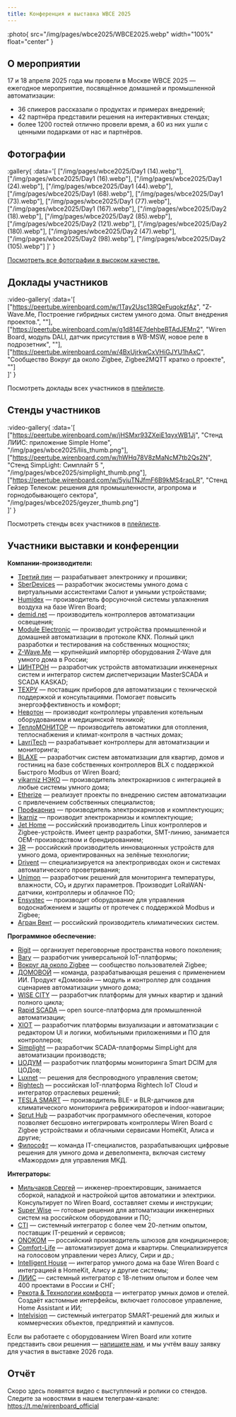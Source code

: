 ```yaml
---
title: Конференция и выставка WBCE 2025
---
```


:photo{
    src="/img/pages/wbce2025/WBCE2025.webp"
    width="100%"
    float="center"
}

## О мероприятии

17 и 18 апреля 2025 года мы провели в Москве WBCE 2025 — ежегодное мероприятие, посвящённое домашней и промышленной автоматизации:

- 36 спикеров рассказали о продуктах и примерах внедрений;
- 42 партнёра представили решения на интерактивных стендах;
- более 1200 гостей отлично провели время, а 60 из них ушли с ценными подарками от нас и партнёров.

## Фотографии

:gallery{ :data='[
  ["/img/pages/wbce2025/Day1 (14).webp"],
  ["/img/pages/wbce2025/Day1 (16).webp"],
  ["/img/pages/wbce2025/Day1 (24).webp"],
  ["/img/pages/wbce2025/Day1 (44).webp"],
  ["/img/pages/wbce2025/Day1 (68).webp"],
  ["/img/pages/wbce2025/Day1 (73).webp"],
  ["/img/pages/wbce2025/Day1 (77).webp"],
  ["/img/pages/wbce2025/Day1 (167).webp"],
  ["/img/pages/wbce2025/Day2 (18).webp"],
  ["/img/pages/wbce2025/Day2 (85).webp"],
  ["/img/pages/wbce2025/Day2 (121).webp"],
  ["/img/pages/wbce2025/Day2 (180).webp"],
  ["/img/pages/wbce2025/Day2 (47).webp"],
  ["/img/pages/wbce2025/Day2 (98).webp"],
  ["/img/pages/wbce2025/Day2 (105).webp"]
]' }

[Посмотреть все фотографии в высоком качестве.](https://drive.google.com/drive/folders/1j84Z0qJt3SEgf0TCQkfZPH7UQGf7gplw?usp=sharing)

## Доклады участников

:video-gallery{
    :data='[
        ["https://peertube.wirenboard.com/w/1Tay2Usc13RQeFuqokzfAz", "Z-Wave.Me, Построение гибридных систем умного дома. Опыт внедрения проектов.", ""],
        ["https://peertube.wirenboard.com/w/g1d814E7dehbeBTAdJEMn2", "Wiren Board, модуль DALI, датчик присутствия в WB-MSW, новое реле в подрозетник", ""],
        ["https://peertube.wirenboard.com/w/4BxUjrkwCxVHiGJYU1hAxC", "Сообщество Вокруг да около Zigbee, Zigbee2MQTT кратко о проекте", ""]       
    ]'
}

Посмотреть доклады всех участников в [плейлисте](https://peertube.wirenboard.com/w/p/ni8JrnwNqfDty1oTUWtnzD?playlistPosition=1).

## Стенды участников

:video-gallery{
    :data='[
        ["https://peertube.wirenboard.com/w/jHSMxr93ZXeiE1qyxWB1Jj", "Стенд ЛИИС: приложение Simple Home", "/img/pages/wbce2025/liis_thumb.png"],
        ["https://peertube.wirenboard.com/w/hWHq78V8zMaNcM7tb2Qs2N", "Стенд SimpLight: Симплайт 5 ", "/img/pages/wbce2025/simplight_thumb.png"],
        ["https://peertube.wirenboard.com/w/5yiuTNJfmF6B9kMS4rapLR", "Стенд Гейзер Телеком: решения для промышленности, агропрома и горнодобывающего сектора", "/img/pages/wbce2025/geyzer_thumb.png"]       
    ]'
}

Посмотреть стенды всех участников в [плейлисте](https://peertube.wirenboard.com/w/p/vTKZfYGascJLRin8c4gWFr?playlistPosition=1).

## Участники выставки и конференции

**Компании-производители:**

- [Третий пин](https://thirdpin.io/) — разрабатывает электронику и прошивки;
- [SberDevices](https://sberdevices.ru/) — разработчик экосистемы умного дома с виртуальными ассистентами Салют и умными устройствами;
- [Humidex](https://humidex.ru/) — производитель форсуночной системы увлажнения воздуха на базе Wiren Board;
- [demid.net](https://demid.net/) — производитель контроллеров автоматизации освещения;
- [Module Electronic](https://module-electronic.ru/) — производит устройства промышленной и домашней автоматизации в протоколе KNX. Полный цикл разработки и тестирования на собственных мощностях;
- [Z-Wave.Me](https://rus.z-wave.me/) — крупнейший импортёр оборудования Z-Wave для умного дома в России;
- [ЦИНТРОН](https://cyntron.ru/) — разработчик устройств автоматизации инженерных систем и интегратор систем диспетчеризации MasterSCADA и SCADA KASKAD;
- [ТЕХРУ](https://sinum-tech.ru/) — поставщик приборов для автоматизации с технической поддержкой и консультациями. Помогает повысить энергоэффективность и комфорт;
- [Невотон](https://nevoton.ru/) — производит контроллеры управления котельным оборудованием и медицинской техникой;
- [ТеплоМОНИТОР](http://teplostart.ru/) — производитель автоматики для отопления, теплоснабжения и климат-контроля в частных домах;
- [LavriTech](https://lavritech.com/) — разрабатывает контроллеры для автоматизации и мониторинга;
- [BLAXE](https://blaxe.ru/) — разработчик систем автоматизации для квартир, домов и гостиниц на базе собственных контроллеров BLX с поддержкой Быстрого Modbus от Wiren Board;
- [vikarniz НЭКО](https://vikarniz.ru/) — производитель электрокарнизов с интеграцией в любые системы умного дома;
- [Etherize](https://etherize.ru/) — реализует проекты по внедрению систем автоматизации с привлечением собственных специалистов;
- [Профкарниз](https://profkarniz.ru/) — производитель электрокарнизов и комплектующих;
- [Ikarniz](https://ikarniz.ru/) — производит электрокарнизы и комплектующие;
- [Jet Home](https://jethome.ru/?sl=ru) — российский производитель Linux контроллеров и Zigbee-устройств. Имеет центр разработки, SMT-линию, занимается OEM-производством и брендированием;
- [3R](https://3r.ru/) — российский производитель инновационных устройств для умного дома, ориентированных на зелёные технологии;
- [Drivent](https://t.me/Drivent) — специализируется на электроприводах окон и системах автоматического проветривания;
- [Unimon](http://unimon.ru/) — разработчик решений для мониторинга температуры, влажности, CO₂ и других параметров. Производит LoRaWAN-датчики, контроллеры и облачное ПО;
- [Ensystec](http://ensystec.ru/) — производит оборудование для управления водоснабжением и защиты от протечек с поддержкой Modbus и Zigbee;
- [Агран Вент](http://agranvent.ru/) — российский производитель климатических систем.

**Программное обеспечение:**

- [Rigit](https://rigit.ru/) — организует переговорные пространства нового поколения;
- [Bary](https://bary.io/) — разработчик универсальной IoT-платформы;
- [Вокруг да около Zigbee](https://t.me/zigbeer) — сообщество пользователей Zigbee;
- [ДОМОВОЙ](https://www.masicteam.ru/) — команда, разрабатывающая решения с применением ИИ. Продукт «Домовой» — модуль и контроллер для создания сценариев автоматизации умного дома;
- [WISE CITY](https://wisecity.ru/) — разработчик платформы для умных квартир и зданий полного цикла;
- [Rapid SCADA](https://rapidscada.ru/) — open source-платформа для промышленной автоматизации;
- [XIOT](https://xiot.ru/ru/) — разработчик платформы визуализации и автоматизации с редактором UI и логики, мобильными приложениями и ПО для контроллеров;
- [Simplight](https://simplight.ru/) — разработчик SCADA-платформы SimpLight для автоматизации производств;
- [ЦОДУМ](https://smartdcim.ru/) — разработчик платформы мониторинга Smart DCIM для ЦОДов;
- [Luxnet](https://luxnet.pro/) — решения для беспроводного управления светом;
- [Rightech](https://rightech.io/ru) — российская IoT-платформа Rightech IoT Cloud и интегратор отраслевых решений;
- [TESLA SMART](https://www.tesliot.com/) — производитель BLE- и BLR-датчиков для климатического мониторинга рефрижираторов и indoor-навигации;
- [Sprut Hub](https://spruthub.ru/) — разработчик программного обеспечения, которое позволяет бесшовно интегрировать контроллеры Wiren Board с Zigbee устройствами и облачными сервисами HomeKit, Алиса и другие;
- [Философт](https://filo-soft.ru/) — команда IT-специалистов, разрабатывающих цифровые решения для умного дома и девелопмента, включая систему «Мажордом» для управления МКД.

**Интеграторы:**

- [Мильчаков Сергей](https://habr.com/ru/articles/894036/) — инженер-проектировщик, занимается сборкой, наладкой и настройкой щитов автоматики и электрики. Консультирует по Wiren Board, составляет схемы и инструкции;
- [Super Wise](http://superwise.ru/) — готовые решения для автоматизации инженерных систем на российском оборудовании и ПО;
- [CTI](https://www.cti.ru/) — системный интегратор с более чем 20-летним опытом, поставщик IT-решений и сервисов;
- [ONOKOM](https://onokom.ru/) — российский производитель шлюзов для кондиционеров;
- [Comfort-Life](https://comf.life/) — автоматизирует дома и квартиры. Специализируется на голосовом управлении через Алису, Сири и др.;
- [Intelligent House](http://i-intelligent.ru/) — интегратор умного дома на базе Wiren Board с интеграцией в HomeKit, Алису и другие системы;
- [ЛИИС](https://simplehome.liis.su/) — системный интегратор с 18-летним опытом и более чем 400 проектами в России и СНГ;
- [Рекота & Технологии комфорта](http://recota.ru/) — интегратор умных домов и отелей. Создаёт кастомные интерфейсы, включает голосовое управление, Home Assistant и ИИ;
- [Intelvision](http://intelvision.ru/) — системный интегратор SMART-решений для жилых и коммерческих объектов, предприятий и кампусов.

Если вы работаете с оборудованием Wiren Board или хотите представить свои решения — [напишите нам](https://wirenboard.com/ru/pages/contacts/), и мы учтём вашу заявку для участия в выставке 2026 года.

## Отчёт
Скоро здесь появятся видео с выступлений и ролики со стендов. Следите за новостями в нашем телеграм-канале: https://t.me/wirenboard_official
